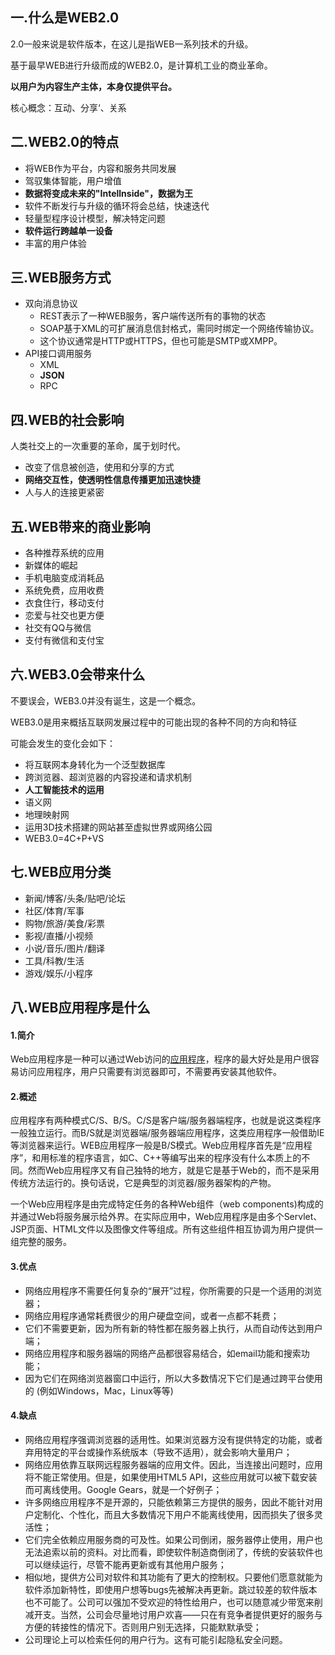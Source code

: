 ## 一.什么是WEB2.0

2.0一般来说是软件版本，在这儿是指WEB一系列技术的升级。

基于最早WEB进行升级而成的WEB2.0，是计算机工业的商业革命。

**以用户为内容生产主体，本身仅提供平台。**

核心概念：互动、分享‘、关系



## 二.WEB2.0的特点

- 将WEB作为平台，内容和服务共同发展
- 驾驭集体智能，用户增值
- **数据将变成未来的"Intellnside"，数据为王**
- 软件不断发行与升级的循环将会总结，快速迭代
- 轻量型程序设计模型，解决特定问题
- **软件运行跨越单一设备**
- 丰富的用户体验



## 三.WEB服务方式

- 双向消息协议
  - REST表示了一种WEB服务，客户端传送所有的事物的状态
  - SOAP基于XML的可扩展消息信封格式，需同时绑定一个网络传输协议。
  - 这个协议通常是HTTP或HTTPS，但也可能是SMTP或XMPP。
- API接口调用服务
  - XML
  - **JSON**
  - RPC



## 四.WEB的社会影响

人类社交上的一次重要的革命，属于划时代。

- 改变了信息被创造，使用和分享的方式
- **网络交互性，使透明性信息传播更加迅速快捷**
- 人与人的连接更紧密



## 五.WEB带来的商业影响

- 各种推荐系统的应用
- 新媒体的崛起
- 手机电脑变成消耗品
- 系统免费，应用收费
- 衣食住行，移动支付
- 恋爱与社交也更方便
- 社交有QQ与微信
- 支付有微信和支付宝



## 六.WEB3.0会带来什么

不要误会，WEB3.0并没有诞生，这是一个概念。

WEB3.0是用来概括互联网发展过程中的可能出现的各种不同的方向和特征

可能会发生的变化会如下：

- 将互联网本身转化为一个泛型数据库
- 跨浏览器、超浏览器的内容投递和请求机制
- **人工智能技术的运用**
- 语义网
- 地理映射网
- 运用3D技术搭建的网站甚至虚拟世界或网络公园
- WEB3.0=4C+P+VS



## 七.WEB应用分类

- 新闻/博客/头条/贴吧/论坛
- 社区/体育/军事
- 购物/旅游/美食/彩票
- 影视/直播/小视频
- 小说/音乐/图片/翻译
- 工具/科教/生活
- 游戏/娱乐/小程序



## 八.WEB应用程序是什么

#### 1.简介

Web应用程序是一种可以通过Web访问的[应用程序](https://baike.baidu.com/item/%E5%BA%94%E7%94%A8%E7%A8%8B%E5%BA%8F/5985445)，程序的最大好处是用户很容易访问应用程序，用户只需要有浏览器即可，不需要再安装其他软件。

#### 2.概述

应用程序有两种模式C/S、B/S。C/S是客户端/服务器端程序，也就是说这类程序一般独立运行。而B/S就是浏览器端/服务器端应用程序，这类应用程序一般借助IE等浏览器来运行。WEB应用程序一般是B/S模式。Web应用程序首先是“应用程序”，和用标准的程序语言，如C、C++等编写出来的程序没有什么本质上的不同。然而Web应用程序又有自己独特的地方，就是它是基于Web的，而不是采用传统方法运行的。换句话说，它是典型的浏览器/服务器架构的产物。

一个Web应用程序是由完成特定任务的各种Web组件（web components)构成的并通过Web将服务展示给外界。在实际应用中，Web应用程序是由多个Servlet、JSP页面、HTML文件以及图像文件等组成。所有这些组件相互协调为用户提供一组完整的服务。

#### 3.优点

- 网络应用程序不需要任何复杂的“展开”过程，你所需要的只是一个适用的浏览器；
- 网络应用程序通常耗费很少的用户硬盘空间，或者一点都不耗费；
- 它们不需要更新，因为所有新的特性都在服务器上执行，从而自动传达到用户端；
- 网络应用程序和服务器端的网络产品都很容易结合，如email功能和搜索功能；
- 因为它们在网络浏览器窗口中运行，所以大多数情况下它们是通过跨平台使用的 (例如Windows，Mac，Linux等等)



#### 4.缺点

- 网络应用程序强调浏览器的适用性。如果浏览器方没有提供特定的功能，或者弃用特定的平台或操作系统版本（导致不适用），就会影响大量用户；
- 网络应用依靠互联网远程服务器端的应用文件。因此，当连接出问题时，应用将不能正常使用。但是，如果使用HTML5 API，这些应用就可以被下载安装而可离线使用。Google Gears，就是一个好例子；
- 许多网络应用程序不是开源的，只能依赖第三方提供的服务，因此不能针对用户定制化、个性化，而且大多数情况下用户不能离线使用，因而损失了很多灵活性；
- 它们完全依赖应用服务商的可及性。如果公司倒闭，服务器停止使用，用户也无法追索以前的资料。对比而看，即使软件制造商倒闭了，传统的安装软件也可以继续运行，尽管不能再更新或有其他用户服务；
- 相似地，提供方公司对软件和其功能有了更大的控制权。只要他们愿意就能为软件添加新特性，即使用户想等bugs先被解决再更新。跳过较差的软件版本也不可能了。公司可以强加不受欢迎的特性给用户，也可以随意减少带宽来削减开支。当然，公司会尽量地讨用户欢喜——只在有竞争者提供更好的服务与方便的转接性的情况下。否则用户别无选择，只能默默承受；
- 公司理论上可以检索任何的用户行为。这有可能引起隐私安全问题。